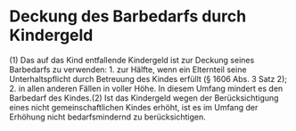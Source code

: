 # Deckung des Barbedarfs durch Kindergeld

(1) Das auf das Kind entfallende Kindergeld ist zur Deckung seines Barbedarfs zu verwenden:  1.
 zur Hälfte, wenn ein Elternteil seine Unterhaltspflicht durch Betreuung des Kindes erfüllt (§ 1606 Abs. 3 Satz 2);
 2.
 in allen anderen Fällen in voller Höhe.
In diesem Umfang mindert es den Barbedarf des Kindes.(2) Ist das Kindergeld wegen der Berücksichtigung eines nicht gemeinschaftlichen Kindes erhöht, ist es im Umfang der Erhöhung nicht bedarfsmindernd zu berücksichtigen. 

